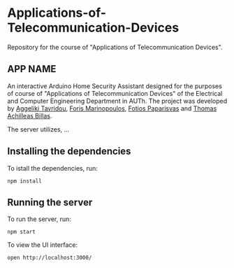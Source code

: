 # Applications-of-Telecommunication-Devices
Repository for the course of "Applications of Telecommunication Devices".

## APP NAME
An interactive Arduino Home Security Assistant designed for the purposes of course of "Applications of Telecommunication Devices" of the Electrical and Computer Engineering Department in AUTh. The project was developed by [Aggeliki Tavridou](https://github.com/aggelikit), [Foris Marinopoulos](https://github.com/Forhs-M), [Fotios Paparisvas](https://github.com/FotiosPaparisvas) and [Thomas Achilleas Billas](https://github.com/tmpillas).

The server utilizes, ...

## Installing the dependencies
To istall the dependencies, run:

```
npm install
```

## Running the server
To run the server, run:

```
npm start
```

To view the UI interface:

```
open http://localhost:3000/
```

